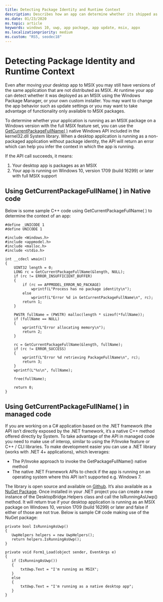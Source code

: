 ```yaml
---
title: Detecting Package Identity and Runtime Context
description: Describes how an app can determine whether its shipped as an MSIX package on Win 1709 or later. 
ms.date: 01/23/2020
ms.topic: article
keywords: windows 10, uwp, app package, app update, msix, appx
ms.localizationpriority: medium
ms.custom: "RS5, seodec18"
---
```


# Detecting Package Identity and Runtime Context

Even after moving your desktop app to MSIX you may still have versions of the same application that are not distributed as MSIX. At runtime your app can detect whether it was deployed as an MSIX using the Windows Package Manager, or your own custom installer. You may want to change the app behavior such as update settings or you may want to take advantage of functionality only available to MSIX packages.

To determine whether your application is running as an MSIX package on a Windows version with the full MSIX feature set, you can use the [GetCurrentPackageFullName( )]( https://msdn.microsoft.com/en-us/library/windows/desktop/hh446599(v=vs.85).aspx) native Windows API included in the kernel32.dll System library. When a desktop application is running as a non-packaged application without package identity, the API will return an error which can help you infer the context in which the app is running. 

If the API call succeeds, it means:
1.	Your desktop app is packages as an MSIX
2.	Your app is running on Windows 10, version 1709 (build 16299) or later with full MSIX support

## Using GetCurrentPackageFullName( ) in Native code

Below is some sample C++ code using GetCurrentPackageFullName( ) to determine the context of an app:
```
#define _UNICODE 1
#define UNICODE 1

#include <Windows.h>
#include <appmodel.h>
#include <malloc.h>
#include <stdio.h>

int __cdecl wmain()
{
    UINT32 length = 0;
    LONG rc = GetCurrentPackageFullName(&length, NULL);
    if (rc != ERROR_INSUFFICIENT_BUFFER)
    {
        if (rc == APPMODEL_ERROR_NO_PACKAGE)
            wprintf(L"Process has no package identity\n");
        else
            wprintf(L"Error %d in GetCurrentPackageFullName\n", rc);
        return 1;
    }

    PWSTR fullName = (PWSTR) malloc(length * sizeof(*fullName));
    if (fullName == NULL)
    {
        wprintf(L"Error allocating memory\n");
        return 2;
    }

    rc = GetCurrentPackageFullName(&length, fullName);
    if (rc != ERROR_SUCCESS)
    {
        wprintf(L"Error %d retrieving PackageFullName\n", rc);
        return 3;
    }
    wprintf(L"%s\n", fullName);

    free(fullName);

    return 0;
}

```
## Using GetCurrentPackageFullName( ) in managed code

If you are working on a C# application based on the .NET framework (the API isn’t directly exposed by the .NET framework, it’s a native C++ method offered directly by System. To take advantage of the API in managed code you need to make use of interop, similar to using the P/Invoke feature or C++ / CLI libraries. 
To make development easier you can use a .NET library (works with .NET 4+ applications), which leverages:
- The P/Invoke approach to invoke the GetPackageFullName() native method
- The native .NET Framework APIs to check if the app is running on an operating system where this API isn’t supported e.g. Windows 7.

The library is open source and available on [Github]( https://github.com/qmatteoq/DesktopBridgeHelpers/). It’s also available as a [NuGet Package](https://www.nuget.org/packages/DesktopBridge.Helpers/).
Once installed in your .NET project you can create a new instance of the DesktopBridge.Helpers class and call the IsRunningAsUwp() method. It will return true if your desktop application is running as an MSIX package on Windows 10, version 1709 (build 16299) or later and false if either of those are not true. Below is sample C# code making use of the NuGet package: 

```
private bool IsRunningAsUwp()
{
   UwpHelpers helpers = new UwpHelpers();
   return helpers.IsRunningAsUwp();
}

private void Form1_Load(object sender, EventArgs e)
{
   if (IsRunningAsUwp())
   {
       txtUwp.Text = "I'm running as MSIX";
   }
   else
   {
       txtUwp.Text = "I'm running as a native desktop app";
   }
}

```
